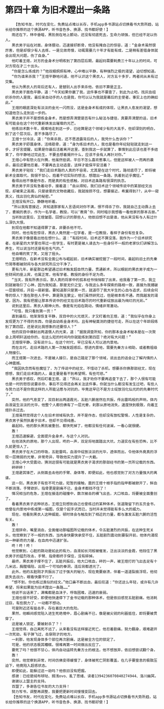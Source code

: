 # 第四十章 为旧术蹚出一条路
        【告知书友，时代在变化，免费站点难以长存，手机app多书源站点切换看书大势所趋，站长给你推荐的这个换源APP，听书音色多、换源、找书都好使！】
       雨还在下，林中昏暗，黑犼倒在地上颤动，还没有彻底死去，生命力顽强，但已经不足以伤人。
       黑衣男子站在对面，身体摆动，迅速接好断骨，他没有掩自己的惊容，道：“金身术虽然很厉害，但是却很少有人去练，一是见效奇慢，动辄需要几十年才有能有成，二是稍有差错身体就会出现大问题，伤了自身。”
       他盯着王煊，对方的金身术分明练到了第四层后期，最起码需要耗费三十年以上的时间，可对方现在才二十出头。
       “你是怎么练成的？”他双眼炯炯有神，心中难以平静，有种强烈之极的渴望，迫切想知道。
       “你为谁来杀我？”王煊平静地问道，他不认识这个黑衣人，对方五十多岁，两者间从未有过交集。
       他认为黑衣人的背后还有人，是替别人出手来杀他，依旧不算是正主。
       黑衣男子面色平静，道：“今天如果你赢了我，这件事也不要查了，到此为止吧。找灰血组织杀你的人是我，最后亲自动手的人也是我，你可以认为我就是幕后的主使者，事实上也的确如此。”
       王煊的眼底深处有淡淡的金光一闪而没，这是金身术有成的体现，让黑衣人愈发的渴望，想知道他怎么走到这一步的。
       黑衣男子并不是想练金身术，而是想弄清楚是否有什么秘法与捷径，真要弄清楚的话，旧术有可能会在这个时代重新焕发出璀璨的光芒。
       他练旧术数十年，艰难地走到这一步，已经算是这个领域少有的大高手，但却深刻的明白，到了这个层次后，差不多路尽了。
       王煊十分冷淡，道：“你来杀我，还不愿透露背后的人，我凭什么告诉你？”
       黑衣男子舒展身体，活络筋骨，道：“身为练旧术的人，我也是看你年纪轻轻就走到这一步，才好言提醒，如果是你最后活着离开这里，查到我这一步就算了，事情到此应该也差不多结束了，你平静地过完此生，不要去想着揭开什么，应该不会有人再针对你。”
       王煊心中有怒火在升腾，他虽然低调，平日不怎么喜欢惹事儿，但是这样被人一而再的袭杀，最后还要他忍着，不要再去主动追查，这样才能保平安活着？
       黑衣男子轻叹：“我们走旧术路的人真的不容易，尤其是在这个时代，路彻底尽了，即将被新术全面取代，我很不甘心，抱着不切实际的想法，想蹚出一条路，执着到近乎魔怔。”
       看得出他不像是作态，而是真的有些感触，对旧术这条路有很深的执念。
       黑衣男子并没有急着动手，接着道：“自从得知，我们旧术这个领域传说中的某部经文出现，却被束之高阁，只是彼辈的文物收藏后，我就按捺不住，想要接近，希冀得到??，从中一窥真义，找出羽化真仙的秘密。”
       王煊没有开口，静静地听着。
       “所以我有意接近，并知道那家有人言语间对你不满，恨不得杀了你，我就自己主动靠上去了，委婉的表示，作为一名学者，教授，可以‘教育’你，同时暗示我想看一看他家的那本古册。”
       当听到这里后，王煊皱眉，回想认识的那些人，他依旧想不出是谁，他从来没有与人有过什么深仇大恨。
       到现在他都不知道得罪了谁，非要杀他不可。
       同时，他也有些惊讶，黑衣人竟然是一位学者，是一位教授，看样子身份有些复杂。
       黑衣男子像是看出他在想什么，道：“有段时间，旧术还不算没落，我作为一个旧术研究者，在新星的大学里也带过一些学生，有时更是被人请去为一些身份不一般的老家伙们讲解怎么养生，可以说当时还是有些名气的。”
       他自嘲的笑了笑，又摇了摇头。
       王煊明白，在新术没有全面公布与崛起前，旧术确实被挖掘了一段时间，最起码旧土的先秦竹简等都被财阀与各大研究所瓜分干净了。
       更有几年，新星那边希望通过旧术触发超自然力量，贯通新术，所以眼前的黑衣男子成为一些财阀的座上宾，也属正常，他有学者、教授的身份不足为奇。
       “当天，我有所表示后，那人真的将家中的孤本经书悄悄取了出来，给我看了第一页，我立刻就被吸引了心神，因为我知道，那是无价之宝，与我这么多年探索的路相一致，直接为我捅破一层窗棂纸，开启一扇新窗。要知道那只是第一页，就道尽了我大半生的心血与追求，后续会何等的惊人？落在那些人手中，算是珠玉蒙尘，他们虽然研究过，但是根本练不通。而我越发的渴望，因为，我有把握让那本传说中的经文在旧术路尽的时代重新绽放出最为绚烂的光彩。”
       说到这里后，黑衣人眼神火热，像是有光焰在跳动，情绪非常激动。
       “可惜，我只看到第一页！”
       直到最后，他渐渐恢复平静，双目中的火光熄灭，才又盯着向王煊，道：“我似乎在你身上发现更为了不得的东西，你是自幼练金身术吗，且有神秘莫测的捷径可走，所以在这个年龄段练到了第四层，还是说比我想象的还要惊人？”
       他的双目中爆射出两道慑人的光束，道：“据我调查所知，你的那本金身术秘本是在一次聚会上周明轩送给你的，在这么短的时间内你就能练到第四层？绝对有大问题！”
       王煊很平静，没有说什么，在这个时代，早已没有人可以进内景地。
       而在古代，走旧术路的人第一次触发超感后，想进内景地，需要先秦方士相助，或者教祖级人物接引。
       而王煊第一次进去，不是被人接引，是自己踏足了那个领域，说出去的话会让了解内情的人心神震撼。
       “我因执念而有些魔怔了，为了传说中的经文，不惜动了杀机，想要杀你换那部经文，现在想想，我们走旧术路的人，最主要是看不到希望啊，有些可悲。”
       黑衣男子感叹，然后盯着王煊，道：“所以，我才劝你不要再追查下去了，那个人很有可能也是一时的怒怨说要杀你，事后不见得还会再关注这件事，你就当什么都没有发生过吧，有些人与势力远不是你我这样的人所能沾惹与对抗的，毕竟这早已不是方士绽放羽化仙光的的先秦时代了。”
       突然，他的气息变了，双目射出两道霞光，五脏六腑居然在共振，传出雷鸣般的声响，体内血液诞生淡淡的光华，他整个人都仿佛有了一层光晕，刹那从原地消失，速度快到极致，向着王煊扑杀过去。
       王煊虽然觉得这个人在旧术领域有执念，并不是作态，但却没有放松警惕，人性是复杂的，黑衣男子虽然执着于旧术，但却不见得纯善。
       最起码，他的那头黑犼被重创，都快死掉了，他都没有任何波澜，一看心就很硬。
       轰！
       王煊迅速躲避，全面提升金身术，与这个人对抗。
       在他消失的原地，那个人出现，咚的一声，双足将地面踏出大坑，力道实在有些恐怖，比不久前更惊人了。
       黑衣男子在大口的呼吸，五脏雷鸣，血液中绽放淡淡的光华，透体而出，令他体外竟真的浮现一层微弱的光晕，非常奇异，导致他实力提升了一大截。
       王煊心中大受震动，猜测这很有可能就是黑衣男子渴求的那部经书的第一页所记载的东西。
       砰砰砰！
       王煊避其锋芒，从侧面去击他的手臂、身体等，即便如此，他也感觉到了对方力量强大的离谱。
       这一刻，黑衣男子有些不可力敌，短暂的接触，震的王煊十根手指的指甲都被掀开了，鲜血不断淌落，手臂欲折，指骨更是剧痛不已，金身术都挡不住了！
       情况相当的危急，王煊在接连的碰撞中，数次被击的横飞出去，大口咳血，将要被全面重创了。
       看着黑衣男子这种状态，王煊立刻想到自己也曾练过的某种体术，张道陵留下的五页金书，他曾在内景地中练成第一幅图，仅是个起手式而已，当时并未觉得能有多么大的威力。
       现在，他看到黑衣人这种威能，顿时体会与触及到了相近的力量，都与激发五脏六腑的活性有关。
       轰！
       王煊拼命，嘴里淌血，全面催动那幅图所记载的体术，令五脏激烈的共振，在这种生死关头，他觉察到了不一般的东西，当肉身快要快承受不住，五脏剧烈震动到要裂开前，他体内涌现出一种新奇的力量，在血肉中迅速扩张。
       咚！咚！咚！
       他觉察到，心脏的跳动是如此的有力，血液如长河般被催发，泛出淡淡的金霞，他挡住了黑衣男子的猛烈攻击，手臂、指骨都终于保住，没有碎掉。
       最终，黑衣男子撑不住了，五脏共振后，他大口咳血，砰的一声，被王煊打的飞出去足有十几米远，胸膛塌陷，出现一个可怕的拳洞，连后背都透光了。
       此外，他的五脏刚才共振出了过于强大的秘力，现在竟要崩溃，伴着一道道裂痕浮现，他彻底失去战力，眼看快要不行了。
       “想不到，你也练过类似的经文。”他口鼻不断出血，最后叹道：“你还这么年轻，或许有几许希望，将来如果能为旧术蹚出一条路……”
       他说不出话来了，满嘴都是血沫子，呼吸困难，迅速的衰弱。
       王煊也很不好受，即便他快速停下了金书记载的那种体术，但是依旧感觉五脏剧痛，他消耗过巨，有些脱力了，一动都不想动。
       可是附近还有狙击手，存在着巨大的危险。
       果然，他瞬间感觉陷入进生死绝境中，眉心剧痛不已，像是被尖锐的利器抵住，即将要被贯穿了。
       这是被人锁定，要被射杀了？！
       王煊觉得，自己离死不远了，从来看没有这样接近死亡。他忍着剧痛，努力翻身，艰难避开一次死劫，有子弹飞过，击穿刚才的地方。
       一刹那，他发现身体多个部位再次剧痛，这是被全方位的锁定了。
       可是，他的状态极其糟糕，很难再第一时间做出反应了。
       要死了吗？他很不甘心，体内自动运转先秦方士的根法，他不想放弃，依旧想尝试翻个身。
       轰！
       突然，他觉察到异常，时间仿佛变得缓慢了，身体被死亡阴影覆盖，在几乎要窒息的极致压迫下，他竟陷入超感状态。
       即便如此，能躲过这一劫吗？他依旧没有把握。
       感谢：已经是绒布球哒、搁浅ovo、亂了思绪、读者1394236070840274944、洛川幽冥。
       谢谢以上盟主的支持。
       百盟了，多谢各位书友的大力支持！
       努力写书，调整再调整，我要把更新时间慢慢变回去。
       【告知书友，时代在变化，免费站点难以长存，手机app多书源站点切换看书大势所趋，站长给你推荐的这个换源APP，听书音色多、换源、找书都好使！】